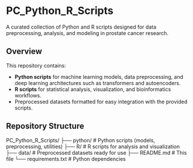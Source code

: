 # PC_Python_R_Scripts

A curated collection of Python and R scripts designed for data preprocessing, analysis, and modeling in prostate cancer research.

## Overview

This repository contains:

- **Python scripts** for machine learning models, data preprocessing, and deep learning architectures such as transformers and autoencoders.
- **R scripts** for statistical analysis, visualization, and bioinformatics workflows.
- Preprocessed datasets formatted for easy integration with the provided scripts.

## Repository Structure


PC_Python_R_Scripts/
├── python/ # Python scripts (models, preprocessing, utilities)
├── R/ # R scripts for analysis and visualization
├── data/ # Preprocessed datasets ready for use
├── README.md # This file
└── requirements.txt # Python dependencies
